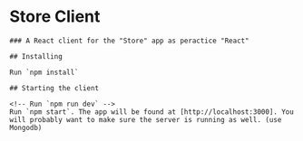 # Store Client

    ### A React client for the "Store" app as peractice "React"

    ## Installing

    Run `npm install`

    ## Starting the client

    <!-- Run `npm run dev` -->
    Run `npm start`. The app will be found at [http://localhost:3000]. You will probably want to make sure the server is running as well. (use Mongodb)
